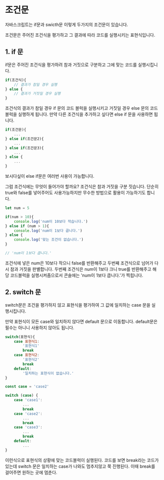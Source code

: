 # 조건문

자바스크립트는 if문과 swicth문 이렇게 두가지의 조건문이 있습니다.

조건문은 주어진 조건식을 평가하고 그 결과에 따라 코드를 실행시키는 표현식입니다.

## 1. if 문

if문은 주어진 조건식을 평가하려 참과 거짓으로 구분하고 그에 맞는 코드를 실행시킵니다. 

```jsx
if(조건식){
	// 결과가 참일 경우 실행
} else {
	// 결과가 거짓일 경우 실행
}
```

조건식의 결과가 참일 경우 if 문의 코드 블럭을 실행시키고 거짓일 경우 else 문의 코드 블럭을 실행하게 됩니다. 만약 다른 조건식을 추가하고 싶다면 else if 문을 사용하면 됩니다. 

```jsx
if(조건문){
	...
} else if(조건문2){
	...
} else if(조건문3){
	...
} else {
	...
}
```

보시다싶이 else if문은 여러번 사용이 가능합니다. 

그럼 조건식에는 무엇이 들어가야 할까요? 조건식은 참과 거짓을 구분 짓습니다. 단순히 true와 false를 넣어주어도 사용가능하지만 무수한 방법으로 활용이 가능하기도 합니다. 

```jsx
let num = 5

if(num > 10){
	console.log('num이 10보다 작습니다.')
} else if (num > 1){
	console.log('num이 1보다 큽니다.')
} else {
	console.log('맞는 조건이 없습니다.')
}

// 'num이 1보다 큽니다.'
```

조건식에 넣은 num은 10보다 작으니 false를 반환해주고 두번째 조건식으로 넘어가 다시 참과 거짓을 판별합니다. 두번째 조건식은 num이 1보다 크니 true를 반환해주고 해당 코드블럭을 실행시켜줌으로서 콘솔에는 'num이 1보다 큽니다.'가 찍힙니다.

## 2. switch 문

switch문은 조건을 평가하지 않고 표현식을 평가하여 그 값에 일치하는 case 문을 실행시킵니다. 

만약 표현식이 모든 case와 일치하지 않다면 default 문으로 이동합니다. default문은 필수는 아니니 사용하지 않아도 됩니다. 

```jsx
switch(표현식){
	case 표현식1:
		'표현식1'
		break
	case 표현식2:
		'표현식2'
		break
	default:
		'일치하는 표현식이 없습니다.'
} 
```

```jsx
const case = 'case2'

switch (case) {
	case 'case1':
		...
		break
	case 'case2':
		...
		break
	case 'case3':
		...
		break
	default: 
		...
}
```

이런식으로 표현식의 상황에 맞는 코드블럭이 실행된다. 코드를 보면 break라는 코드가 있는데 switch 문은 일치하는 case가 나와도 멈추지않고 쭉 진행된다. 이때 break를 걸어주면 원하는 곳에 멈춘다.